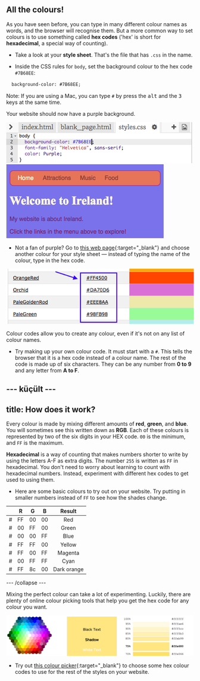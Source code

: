 ## All the colours!

As you have seen before, you can type in many different colour names as words, and the browser will recognise them. But a more common way to set colours is to use something called **hex codes** ('hex' is short for **hexadecimal**, a special way of counting).

+ Take a look at your **style sheet**. That's the file that has `.css` in the name.

+ Inside the CSS rules for `body`, set the background colour to the hex code `#7B68EE`:

```html
  background-color: #7B68EE;
```

Note: If you are using a Mac, you can type `#` by press the <kbd>alt</kbd> and the <kbd>3</kbd> keys at the same time.

Your website should now have a purple background.

![](images/HexColourFirst.png) ![](images/HexColourFirstResult.png)

+ Not a fan of purple? Go to [this web page](http://dojo.soy/html2-colors){:target="_blank"} and choose another colour for your style sheet — instead of typing the name of the colour, type in the hex code. 

![](images/ColorNamesHex.png)

Colour codes allow you to create any colour, even if it's not on any list of colour names.

+ Try making up your own colour code. It must start with a `#`. This tells the browser that it is a hex code instead of a colour name. The rest of the code is made up of six characters. They can be any number from **0 to 9** and any letter from **A to F**.

## \--- küçült \---

## title: How does it work?

Every colour is made by mixing different amounts of **red**, **green**, and **blue**. You will sometimes see this written down as **RGB**. Each of these colours is represented by two of the six digits in your HEX code. `00` is the minimum, and `FF` is the maximum.

**Hexadecimal** is a way of counting that makes numbers shorter to write by using the letters A-F as extra digits. The number `255` is written as `FF` in hexadecimal. You don't need to worry about learning to count with hexadecimal numbers. Instead, experiment with different hex codes to get used to using them.

+ Here are some basic colours to try out on your website. Try putting in smaller numbers instead of `FF` to see how the shades change.

|      | R  | G  | B  |   Result    |
| ---- | -- | -- | -- |:-----------:|
| \# | FF | 00 | 00 |     Red     |
| \# | 00 | FF | 00 |    Green    |
| \# | 00 | 00 | FF |    Blue     |
| \# | FF | FF | 00 |   Yellow    |
| \# | FF | 00 | FF |   Magenta   |
| \# | 00 | FF | FF |    Cyan     |
| \# | FF | 8c | 00 | Dark orange |

\--- /collapse \---

Mixing the perfect colour can take a lot of experimenting. Luckily, there are plenty of online colour picking tools that help you get the hex code for any colour you want.

![](images/W3ColorPicker.png)

+ Try out [this colour picker](http://dojo.soy/html2-color-picker){:target="_blank"} to choose some hex colour codes to use for the rest of the styles on your website.